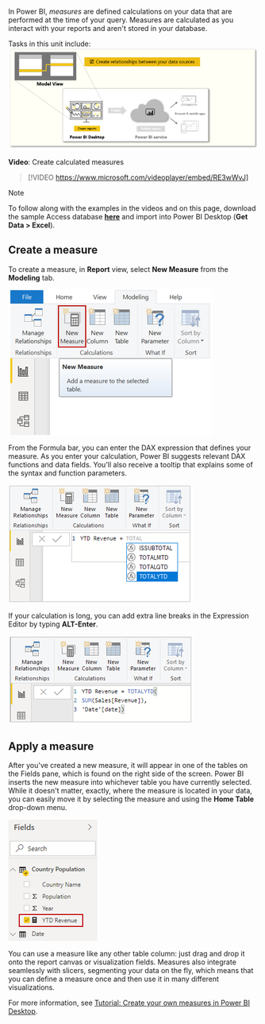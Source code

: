 ﻿In Power BI, *measures* are defined calculations on your data that are performed at the time of your query. Measures are calculated as you interact with your reports and aren't stored in your database.

Tasks in this unit include:
![Conceptual graphic of the tasks in this module.](../media/02-power-bi-desktop-overview.png)

**Video**: Create calculated measures
> [!VIDEO https://www.microsoft.com/videoplayer/embed/RE3wWvJ]

> [!NOTE]
> To follow along with the examples in the videos and on this page, download the sample Access database <a href="https://go.microsoft.com/fwlink/?linkid=2120368" target="_blank">**here**</a> and import into Power BI Desktop (**Get Data > Excel**).

## Create a measure
To create a measure, in **Report** view, select **New Measure** from the **Modeling** tab.

![Screenshot of the New Measure button.](../media/04b-power-bi-desktop-new-measure.png)

From the Formula bar, you can enter the DAX expression that defines your measure. As you enter your calculation, Power BI suggests relevant DAX functions and data fields. You'll also receive a tooltip that explains some of the syntax and function parameters.

![Screenshot of a typed DAX function.](../media/04b-power-bi-desktop-type-new-measure.png)

If your calculation is long, you can add extra line breaks in the Expression Editor by typing **ALT-Enter**.

![DAX formula with extra line breaks from typing ALT-Enter.](../media/04b-power-bi-desktop-alt-enter.png)

## Apply a measure
After you've created a new measure, it will appear in one of the tables on the Fields pane, which is found on the right side of the screen. Power BI inserts the new measure into whichever table you have currently selected. While it doesn't matter, exactly, where the measure is located in your data, you can easily move it by selecting the measure and using the **Home Table** drop-down menu.

![The new YTD Revenue field in the Field pane.](../media/04b-power-bi-desktop-measure-in-fields.png)

You can use a measure like any other table column: just drag and drop it onto the report canvas or visualization fields. Measures also integrate seamlessly with slicers, segmenting your data on the fly, which means that you can define a measure once and then use it in many different visualizations.

For more information, see [Tutorial: Create your own measures in Power BI Desktop](https://docs.microsoft.com/power-bi/desktop-tutorial-create-measures/?azure-portal=true).
